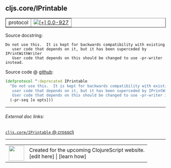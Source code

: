 ## cljs.core/IPrintable



 <table border="1">
<tr>
<td>protocol</td>
<td><a href="https://github.com/cljsinfo/cljs-api-docs/tree/0.0-927"><img valign="middle" alt="[+] 0.0-927" title="Added in 0.0-927" src="https://img.shields.io/badge/+-0.0--927-lightgrey.svg"></a> </td>
</tr>
</table>







Source docstring:

```
Do not use this.  It is kept for backwards compatibility with existing
   user code that depends on it, but it has been superceded by IPrintWithWriter
   User code that depends on this should be changed to use -pr-writer instead.
```


Source code @ [github](https://github.com/clojure/clojurescript/blob/r1535/src/cljs/cljs/core.cljs#L250-L254):

```clj
(defprotocol ^:deprecated IPrintable
  "Do not use this.  It is kept for backwards compatibility with existing
   user code that depends on it, but it has been superceded by IPrintWithWriter
   User code that depends on this should be changed to use -pr-writer instead."
  (-pr-seq [o opts]))
```

<!--
Repo - tag - source tree - lines:

 <pre>
clojurescript @ r1535
└── src
    └── cljs
        └── cljs
            └── <ins>[core.cljs:250-254](https://github.com/clojure/clojurescript/blob/r1535/src/cljs/cljs/core.cljs#L250-L254)</ins>
</pre>

-->

---



###### External doc links:

[`cljs.core/IPrintable` @ crossclj](http://crossclj.info/fun/cljs.core.cljs/IPrintable.html)<br>

---

 <table>
<tr><td>
<img valign="middle" align="right" width="48px" src="http://i.imgur.com/Hi20huC.png">
</td><td>
Created for the upcoming ClojureScript website.<br>
[edit here] | [learn how]
</td></tr></table>

[edit here]:https://github.com/cljsinfo/cljs-api-docs/blob/master/cljsdoc/cljs.core/IPrintable.cljsdoc
[learn how]:https://github.com/cljsinfo/cljs-api-docs/wiki/cljsdoc-files

<!--

This information was too distracting to show to readers, but I'll leave it
commented here since it is helpful to:

- pretty-print the data used to generate this document
- and show how to retrieve that data



The API data for this symbol:

```clj
{:ns "cljs.core",
 :name "IPrintable",
 :history [["+" "0.0-927"]],
 :type "protocol",
 :full-name-encode "cljs.core/IPrintable",
 :source {:code "(defprotocol ^:deprecated IPrintable\n  \"Do not use this.  It is kept for backwards compatibility with existing\n   user code that depends on it, but it has been superceded by IPrintWithWriter\n   User code that depends on this should be changed to use -pr-writer instead.\"\n  (-pr-seq [o opts]))",
          :title "Source code",
          :repo "clojurescript",
          :tag "r1535",
          :filename "src/cljs/cljs/core.cljs",
          :lines [250 254]},
 :methods [{:name "-pr-seq", :signature ["[o opts]"], :docstring nil}],
 :full-name "cljs.core/IPrintable",
 :docstring "Do not use this.  It is kept for backwards compatibility with existing\n   user code that depends on it, but it has been superceded by IPrintWithWriter\n   User code that depends on this should be changed to use -pr-writer instead."}

```

Retrieve the API data for this symbol:

```clj
;; from Clojure REPL
(require '[clojure.edn :as edn])
(-> (slurp "https://raw.githubusercontent.com/cljsinfo/cljs-api-docs/catalog/cljs-api.edn")
    (edn/read-string)
    (get-in [:symbols "cljs.core/IPrintable"]))
```

-->
